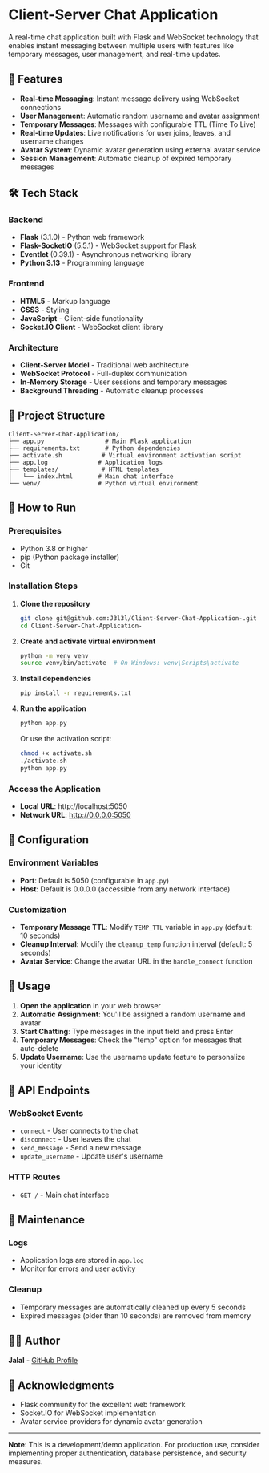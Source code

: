 # Client-Server Chat Application

A real-time chat application built with Flask and WebSocket technology that enables instant messaging between multiple users with features like temporary messages, user management, and real-time updates.

## 🚀 Features

- **Real-time Messaging**: Instant message delivery using WebSocket connections
- **User Management**: Automatic random username and avatar assignment
- **Temporary Messages**: Messages with configurable TTL (Time To Live)
- **Real-time Updates**: Live notifications for user joins, leaves, and username changes
- **Avatar System**: Dynamic avatar generation using external avatar service
- **Session Management**: Automatic cleanup of expired temporary messages

## 🛠️ Tech Stack

### Backend
- **Flask** (3.1.0) - Python web framework
- **Flask-SocketIO** (5.5.1) - WebSocket support for Flask
- **Eventlet** (0.39.1) - Asynchronous networking library
- **Python 3.13** - Programming language

### Frontend
- **HTML5** - Markup language
- **CSS3** - Styling
- **JavaScript** - Client-side functionality
- **Socket.IO Client** - WebSocket client library

### Architecture
- **Client-Server Model** - Traditional web architecture
- **WebSocket Protocol** - Full-duplex communication
- **In-Memory Storage** - User sessions and temporary messages
- **Background Threading** - Automatic cleanup processes

## 📁 Project Structure

```
Client-Server-Chat-Application/
├── app.py                 # Main Flask application
├── requirements.txt       # Python dependencies
├── activate.sh           # Virtual environment activation script
├── app.log              # Application logs
├── templates/            # HTML templates
│   └── index.html       # Main chat interface
└── venv/                # Python virtual environment
```

## 🚀 How to Run

### Prerequisites
- Python 3.8 or higher
- pip (Python package installer)
- Git

### Installation Steps

1. **Clone the repository**
   ```bash
   git clone git@github.com:J3l3l/Client-Server-Chat-Application-.git
   cd Client-Server-Chat-Application-
   ```

2. **Create and activate virtual environment**
   ```bash
   python -m venv venv
   source venv/bin/activate  # On Windows: venv\Scripts\activate
   ```

3. **Install dependencies**
   ```bash
   pip install -r requirements.txt
   ```

4. **Run the application**
   ```bash
   python app.py
   ```

   Or use the activation script:
   ```bash
   chmod +x activate.sh
   ./activate.sh
   python app.py
   ```

### Access the Application

- **Local URL**: http://localhost:5050
- **Network URL**: http://0.0.0.0:5050

## 🔧 Configuration

### Environment Variables
- **Port**: Default is 5050 (configurable in `app.py`)
- **Host**: Default is 0.0.0.0 (accessible from any network interface)

### Customization
- **Temporary Message TTL**: Modify `TEMP_TTL` variable in `app.py` (default: 10 seconds)
- **Cleanup Interval**: Modify the `cleanup_temp` function interval (default: 5 seconds)
- **Avatar Service**: Change the avatar URL in the `handle_connect` function

## 📱 Usage

1. **Open the application** in your web browser
2. **Automatic Assignment**: You'll be assigned a random username and avatar
3. **Start Chatting**: Type messages in the input field and press Enter
4. **Temporary Messages**: Check the "temp" option for messages that auto-delete
5. **Update Username**: Use the username update feature to personalize your identity

## 🔌 API Endpoints

### WebSocket Events
- `connect` - User connects to the chat
- `disconnect` - User leaves the chat
- `send_message` - Send a new message
- `update_username` - Update user's username

### HTTP Routes
- `GET /` - Main chat interface

## 🧹 Maintenance

### Logs
- Application logs are stored in `app.log`
- Monitor for errors and user activity

### Cleanup
- Temporary messages are automatically cleaned up every 5 seconds
- Expired messages (older than 10 seconds) are removed from memory

## 👨‍💻 Author

**Jalal** - [GitHub Profile](https://github.com/J3l3l)

## 🙏 Acknowledgments

- Flask community for the excellent web framework
- Socket.IO for WebSocket implementation
- Avatar service providers for dynamic avatar generation

---

**Note**: This is a development/demo application. For production use, consider implementing proper authentication, database persistence, and security measures.
